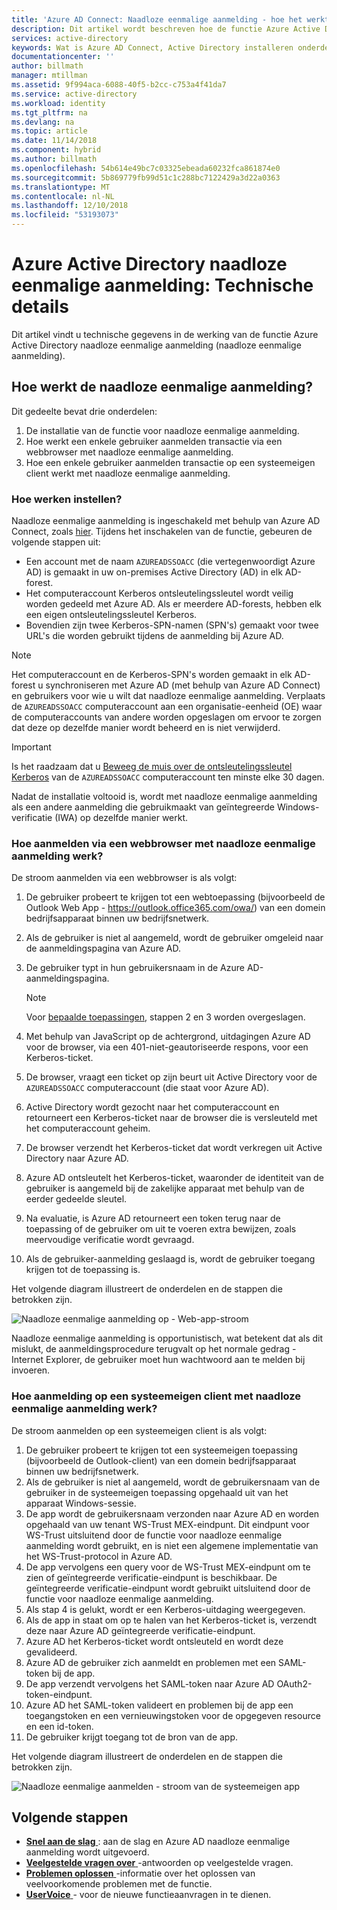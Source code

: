 ```yaml
---
title: 'Azure AD Connect: Naadloze eenmalige aanmelding - hoe het werkt | Microsoft Docs'
description: Dit artikel wordt beschreven hoe de functie Azure Active Directory naadloze eenmalige aanmelding werkt.
services: active-directory
keywords: Wat is Azure AD Connect, Active Directory installeren onderdelen vereist voor Azure AD, SSO, Single Sign-on
documentationcenter: ''
author: billmath
manager: mtillman
ms.assetid: 9f994aca-6088-40f5-b2cc-c753a4f41da7
ms.service: active-directory
ms.workload: identity
ms.tgt_pltfrm: na
ms.devlang: na
ms.topic: article
ms.date: 11/14/2018
ms.component: hybrid
ms.author: billmath
ms.openlocfilehash: 54b614e49bc7c03325ebeada60232fca861874e0
ms.sourcegitcommit: 5b869779fb99d51c1c288bc7122429a3d22a0363
ms.translationtype: MT
ms.contentlocale: nl-NL
ms.lasthandoff: 12/10/2018
ms.locfileid: "53193073"
---
```

# <a name="azure-active-directory-seamless-single-sign-on-technical-deep-dive"></a>Azure Active Directory naadloze eenmalige aanmelding: Technische details

Dit artikel vindt u technische gegevens in de werking van de functie Azure Active Directory naadloze eenmalige aanmelding (naadloze eenmalige aanmelding).

## <a name="how-does-seamless-sso-work"></a>Hoe werkt de naadloze eenmalige aanmelding?

Dit gedeelte bevat drie onderdelen:

1. De installatie van de functie voor naadloze eenmalige aanmelding.
2. Hoe werkt een enkele gebruiker aanmelden transactie via een webbrowser met naadloze eenmalige aanmelding.
3. Hoe een enkele gebruiker aanmelden transactie op een systeemeigen client werkt met naadloze eenmalige aanmelding.

### <a name="how-does-set-up-work"></a>Hoe werken instellen?

Naadloze eenmalige aanmelding is ingeschakeld met behulp van Azure AD Connect, zoals [hier](how-to-connect-sso-quick-start.md). Tijdens het inschakelen van de functie, gebeuren de volgende stappen uit:

- Een account met de naam `AZUREADSSOACC` (die vertegenwoordigt Azure AD) is gemaakt in uw on-premises Active Directory (AD) in elk AD-forest.
- Het computeraccount Kerberos ontsleutelingssleutel wordt veilig worden gedeeld met Azure AD. Als er meerdere AD-forests, hebben elk een eigen ontsleutelingssleutel Kerberos.
- Bovendien zijn twee Kerberos-SPN-namen (SPN's) gemaakt voor twee URL's die worden gebruikt tijdens de aanmelding bij Azure AD.

>[!NOTE]
> Het computeraccount en de Kerberos-SPN's worden gemaakt in elk AD-forest u synchroniseren met Azure AD (met behulp van Azure AD Connect) en gebruikers voor wie u wilt dat naadloze eenmalige aanmelding. Verplaats de `AZUREADSSOACC` computeraccount aan een organisatie-eenheid (OE) waar de computeraccounts van andere worden opgeslagen om ervoor te zorgen dat deze op dezelfde manier wordt beheerd en is niet verwijderd.

>[!IMPORTANT]
>Is het raadzaam dat u [Beweeg de muis over de ontsleutelingssleutel Kerberos](how-to-connect-sso-faq.md#how-can-i-roll-over-the-kerberos-decryption-key-of-the-azureadssoacc-computer-account) van de `AZUREADSSOACC` computeraccount ten minste elke 30 dagen.

Nadat de installatie voltooid is, wordt met naadloze eenmalige aanmelding als een andere aanmelding die gebruikmaakt van geïntegreerde Windows-verificatie (IWA) op dezelfde manier werkt.

### <a name="how-does-sign-in-on-a-web-browser-with-seamless-sso-work"></a>Hoe aanmelden via een webbrowser met naadloze eenmalige aanmelding werk?

De stroom aanmelden via een webbrowser is als volgt:

1. De gebruiker probeert te krijgen tot een webtoepassing (bijvoorbeeld de Outlook Web App - https://outlook.office365.com/owa/) van een domein bedrijfsapparaat binnen uw bedrijfsnetwerk.
2. Als de gebruiker is niet al aangemeld, wordt de gebruiker omgeleid naar de aanmeldingspagina van Azure AD.
3. De gebruiker typt in hun gebruikersnaam in de Azure AD-aanmeldingspagina.

   >[!NOTE]
   >Voor [bepaalde toepassingen](./how-to-connect-sso-faq.md#what-applications-take-advantage-of-domainhint-or-loginhint-parameter-capability-of-seamless-sso), stappen 2 en 3 worden overgeslagen.

4. Met behulp van JavaScript op de achtergrond, uitdagingen Azure AD voor de browser, via een 401-niet-geautoriseerde respons, voor een Kerberos-ticket.
5. De browser, vraagt een ticket op zijn beurt uit Active Directory voor de `AZUREADSSOACC` computeraccount (die staat voor Azure AD).
6. Active Directory wordt gezocht naar het computeraccount en retourneert een Kerberos-ticket naar de browser die is versleuteld met het computeraccount geheim.
7. De browser verzendt het Kerberos-ticket dat wordt verkregen uit Active Directory naar Azure AD.
8. Azure AD ontsleutelt het Kerberos-ticket, waaronder de identiteit van de gebruiker is aangemeld bij de zakelijke apparaat met behulp van de eerder gedeelde sleutel.
9. Na evaluatie, is Azure AD retourneert een token terug naar de toepassing of de gebruiker om uit te voeren extra bewijzen, zoals meervoudige verificatie wordt gevraagd.
10. Als de gebruiker-aanmelding geslaagd is, wordt de gebruiker toegang krijgen tot de toepassing is.

Het volgende diagram illustreert de onderdelen en de stappen die betrokken zijn.

![Naadloze eenmalige aanmelding op - Web-app-stroom](./media/how-to-connect-sso-how-it-works/sso2.png)

Naadloze eenmalige aanmelding is opportunistisch, wat betekent dat als dit mislukt, de aanmeldingsprocedure terugvalt op het normale gedrag - Internet Explorer, de gebruiker moet hun wachtwoord aan te melden bij invoeren.

### <a name="how-does-sign-in-on-a-native-client-with-seamless-sso-work"></a>Hoe aanmelding op een systeemeigen client met naadloze eenmalige aanmelding werk?

De stroom aanmelden op een systeemeigen client is als volgt:

1. De gebruiker probeert te krijgen tot een systeemeigen toepassing (bijvoorbeeld de Outlook-client) van een domein bedrijfsapparaat binnen uw bedrijfsnetwerk.
2. Als de gebruiker is niet al aangemeld, wordt de gebruikersnaam van de gebruiker in de systeemeigen toepassing opgehaald uit van het apparaat Windows-sessie.
3. De app wordt de gebruikersnaam verzonden naar Azure AD en worden opgehaald van uw tenant WS-Trust MEX-eindpunt. Dit eindpunt voor WS-Trust uitsluitend door de functie voor naadloze eenmalige aanmelding wordt gebruikt, en is niet een algemene implementatie van het WS-Trust-protocol in Azure AD.
4. De app vervolgens een query voor de WS-Trust MEX-eindpunt om te zien of geïntegreerde verificatie-eindpunt is beschikbaar. De geïntegreerde verificatie-eindpunt wordt gebruikt uitsluitend door de functie voor naadloze eenmalige aanmelding.
5. Als stap 4 is gelukt, wordt er een Kerberos-uitdaging weergegeven.
6. Als de app in staat om op te halen van het Kerberos-ticket is, verzendt deze naar Azure AD geïntegreerde verificatie-eindpunt.
7. Azure AD het Kerberos-ticket wordt ontsleuteld en wordt deze gevalideerd.
8. Azure AD de gebruiker zich aanmeldt en problemen met een SAML-token bij de app.
9. De app verzendt vervolgens het SAML-token naar Azure AD OAuth2-token-eindpunt.
10. Azure AD het SAML-token valideert en problemen bij de app een toegangstoken en een vernieuwingstoken voor de opgegeven resource en een id-token.
11. De gebruiker krijgt toegang tot de bron van de app.

Het volgende diagram illustreert de onderdelen en de stappen die betrokken zijn.

![Naadloze eenmalige aanmelden - stroom van de systeemeigen app](./media/how-to-connect-sso-how-it-works/sso14.png)

## <a name="next-steps"></a>Volgende stappen

- [**Snel aan de slag** ](how-to-connect-sso-quick-start.md) : aan de slag en Azure AD naadloze eenmalige aanmelding wordt uitgevoerd.
- [**Veelgestelde vragen over** ](how-to-connect-sso-faq.md) -antwoorden op veelgestelde vragen.
- [**Problemen oplossen** ](tshoot-connect-sso.md) -informatie over het oplossen van veelvoorkomende problemen met de functie.
- [**UserVoice** ](https://feedback.azure.com/forums/169401-azure-active-directory/category/160611-directory-synchronization-aad-connect) - voor de nieuwe functieaanvragen in te dienen.
